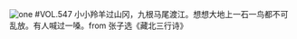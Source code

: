 ![one](http://image.wufazhuce.com/FtoBRlR50xHIeQ-vNkhyOFA1n0cG)
#VOL.547
小小羚羊过山冈，九根马尾渡江。想想大地上一石一鸟都不可乱放。有人喊过一嗓。from 张子选《藏北三行诗》